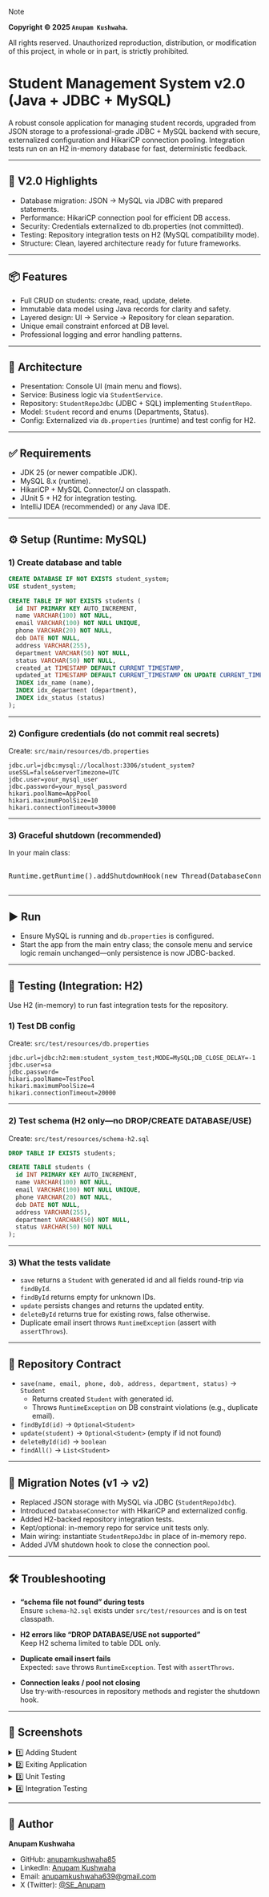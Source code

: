 > [!NOTE]
> **Copyright © 2025 `Anupam Kushwaha`.**
>
> All rights reserved. Unauthorized reproduction, distribution, or modification of this project, in whole or in part, is strictly prohibited.

# Student Management System v2.0 (Java + JDBC + MySQL)

A robust console application for managing student records, upgraded from JSON storage to a professional-grade JDBC + MySQL backend with secure, externalized configuration and HikariCP connection pooling. Integration tests run on an H2 in-memory database for fast, deterministic feedback.

---

## 🚀 V2.0 Highlights

- Database migration: JSON → MySQL via JDBC with prepared statements.
- Performance: HikariCP connection pool for efficient DB access.
- Security: Credentials externalized to db.properties (not committed).
- Testing: Repository integration tests on H2 (MySQL compatibility mode).
- Structure: Clean, layered architecture ready for future frameworks.

---

## 📦 Features

- Full CRUD on students: create, read, update, delete.
- Immutable data model using Java records for clarity and safety.
- Layered design: UI → Service → Repository for clean separation.
- Unique email constraint enforced at DB level.
- Professional logging and error handling patterns.

---

## 🧱 Architecture

- Presentation: Console UI (main menu and flows).
- Service: Business logic via `StudentService`.
- Repository: `StudentRepoJdbc` (JDBC + SQL) implementing `StudentRepo`.
- Model: `Student` record and enums (Departments, Status).
- Config: Externalized via `db.properties` (runtime) and test config for H2.

---

## ✅ Requirements

- JDK 25 (or newer compatible JDK).
- MySQL 8.x (runtime).
- HikariCP + MySQL Connector/J on classpath.
- JUnit 5 + H2 for integration testing.
- IntelliJ IDEA (recommended) or any Java IDE.

---

## ⚙️ Setup (Runtime: MySQL)

### 1) Create database and table

```sql
CREATE DATABASE IF NOT EXISTS student_system;
USE student_system;

CREATE TABLE IF NOT EXISTS students (
  id INT PRIMARY KEY AUTO_INCREMENT,
  name VARCHAR(100) NOT NULL,
  email VARCHAR(100) NOT NULL UNIQUE,
  phone VARCHAR(20) NOT NULL,
  dob DATE NOT NULL,
  address VARCHAR(255),
  department VARCHAR(50) NOT NULL,
  status VARCHAR(50) NOT NULL,
  created_at TIMESTAMP DEFAULT CURRENT_TIMESTAMP,
  updated_at TIMESTAMP DEFAULT CURRENT_TIMESTAMP ON UPDATE CURRENT_TIMESTAMP,
  INDEX idx_name (name),
  INDEX idx_department (department),
  INDEX idx_status (status)
);
```

---

### 2) Configure credentials (do not commit real secrets)

Create: `src/main/resources/db.properties`

```properties
jdbc.url=jdbc:mysql://localhost:3306/student_system?useSSL=false&serverTimezone=UTC
jdbc.user=your_mysql_user
jdbc.password=your_mysql_password
hikari.poolName=AppPool
hikari.maximumPoolSize=10
hikari.connectionTimeout=30000
```

---

### 3) Graceful shutdown (recommended)

In your main class:

<pre>

Runtime.getRuntime().addShutdownHook(new Thread(DatabaseConnector::closePool));

</pre>



---

## ▶️ Run

- Ensure MySQL is running and `db.properties` is configured.
- Start the app from the main entry class; the console menu and service logic remain unchanged—only persistence is now JDBC-backed.

---

## 🧪 Testing (Integration: H2)

Use H2 (in-memory) to run fast integration tests for the repository.

### 1) Test DB config

Create: `src/test/resources/db.properties`

```properties
jdbc.url=jdbc:h2:mem:student_system_test;MODE=MySQL;DB_CLOSE_DELAY=-1
jdbc.user=sa
jdbc.password=
hikari.poolName=TestPool
hikari.maximumPoolSize=4
hikari.connectionTimeout=20000
```

---

### 2) Test schema (H2 only—no DROP/CREATE DATABASE/USE)

Create: `src/test/resources/schema-h2.sql`

```sql
DROP TABLE IF EXISTS students;

CREATE TABLE students (
  id INT PRIMARY KEY AUTO_INCREMENT,
  name VARCHAR(100) NOT NULL,
  email VARCHAR(100) NOT NULL UNIQUE,
  phone VARCHAR(20) NOT NULL,
  dob DATE NOT NULL,
  address VARCHAR(255),
  department VARCHAR(50) NOT NULL,
  status VARCHAR(50) NOT NULL
);
```

---

### 3) What the tests validate

- `save` returns a `Student` with generated id and all fields round-trip via `findById`.
- `findById` returns empty for unknown IDs.
- `update` persists changes and returns the updated entity.
- `deleteById` returns true for existing rows, false otherwise.
- Duplicate email insert throws `RuntimeException` (assert with `assertThrows`).

---

## 📜 Repository Contract

- `save(name, email, phone, dob, address, department, status)` → `Student`
    - Returns created `Student` with generated id.
    - Throws `RuntimeException` on DB constraint violations (e.g., duplicate email).
- `findById(id)` → `Optional<Student>`
- `update(student)` → `Optional<Student>` (empty if id not found)
- `deleteById(id)` → `boolean`
- `findAll()` → `List<Student>`

---

## 🔄 Migration Notes (v1 → v2)

- Replaced JSON storage with MySQL via JDBC (`StudentRepoJdbc`).
- Introduced `DatabaseConnector` with HikariCP and externalized config.
- Added H2-backed repository integration tests.
- Kept/optional: in-memory repo for service unit tests only.
- Main wiring: instantiate `StudentRepoJdbc` in place of in-memory repo.
- Added JVM shutdown hook to close the connection pool.

---

## 🛠️ Troubleshooting

- **“schema file not found” during tests**  
  Ensure `schema-h2.sql` exists under `src/test/resources` and is on test classpath.

- **H2 errors like “DROP DATABASE/USE not supported”**  
  Keep H2 schema limited to table DDL only.

- **Duplicate email insert fails**  
  Expected: `save` throws `RuntimeException`. Test with `assertThrows`.

- **Connection leaks / pool not closing**  
  Use try-with-resources in repository methods and register the shutdown hook.

---

## 📸 Screenshots

<details>
  <summary>1️⃣ Adding Student</summary>
  <br>
  <img src="screenshots/add_student.png" alt="Adding Student" width="1632"/>
</details>

<details>
  <summary>2️⃣ Exiting Application</summary>
  <br>
  <img src="screenshots/exit_app.png" alt="Exiting Application" width="943"/>
</details>

<details>
  <summary>3️⃣ Unit Testing</summary>
  <br>
  <img src="screenshots/unit_testing.png" alt="Unit Testing" width="1631"/>
</details>

<details>
  <summary>4️⃣ Integration Testing</summary>
  <br>
  <img src="screenshots/integration_testing.png" alt="Integration Testing" width="1632"/>
</details>


---

## 👤 Author

**Anupam Kushwaha**  
- GitHub: [anupamkushwaha85](https://github.com/anupamkushwaha85)  
- LinkedIn: [Anupam Kushwaha](https://www.linkedin.com/in/anupamkushwaha85)
- Email: [anupamkushwaha639@gmail.com](mailto:anupamkushwaha639@gmail.com)
- X (Twitter): [@SE_Anupam](https://x.com/SE_Anupam)
